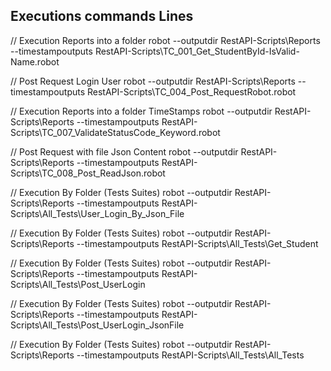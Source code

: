  ## Executions commands Lines
 
// Execution Reports into a folder
robot --outputdir RestAPI-Scripts\Reports --timestampoutputs RestAPI-Scripts\TC_001_Get_StudentById-IsValid-Name.robot

// Post Request Login User
robot --outputdir RestAPI-Scripts\Reports --timestampoutputs RestAPI-Scripts\TC_004_Post_RequestRobot.robot

// Execution Reports into a folder TimeStamps
robot --outputdir RestAPI-Scripts\Reports --timestampoutputs RestAPI-Scripts\TC_007_ValidateStatusCode_Keyword.robot

// Post Request with file Json Content 
robot --outputdir RestAPI-Scripts\Reports --timestampoutputs RestAPI-Scripts\TC_008_Post_ReadJson.robot


// Execution By Folder (Tests Suites)
robot --outputdir RestAPI-Scripts\Reports --timestampoutputs RestAPI-Scripts\All_Tests\User_Login_By_Json_File

// Execution By Folder (Tests Suites)
robot --outputdir RestAPI-Scripts\Reports --timestampoutputs RestAPI-Scripts\All_Tests\Get_Student

// Execution By Folder (Tests Suites)
robot --outputdir RestAPI-Scripts\Reports --timestampoutputs RestAPI-Scripts\All_Tests\Post_UserLogin

// Execution By Folder (Tests Suites)
robot --outputdir RestAPI-Scripts\Reports --timestampoutputs RestAPI-Scripts\All_Tests\Post_UserLogin_JsonFile

// Execution By Folder (Tests Suites)
robot --outputdir RestAPI-Scripts\Reports --timestampoutputs RestAPI-Scripts\All_Tests\All_Tests

